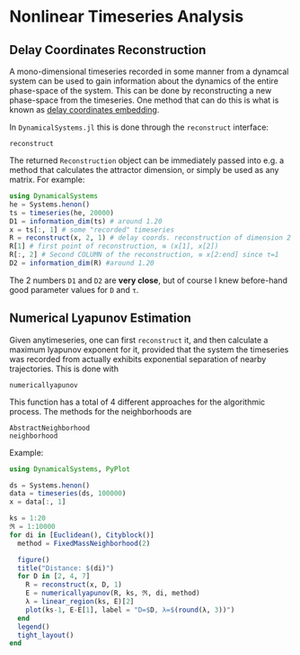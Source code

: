 # Nonlinear Timeseries Analysis
## Delay Coordinates Reconstruction
A mono-dimensional timeseries recorded in some manner from a dynamcal system can be used to gain information about the dynamics of the entire phase-space of the system. This can be done by reconstructing a new phase-space from the timeseries. One method that can do this is
what is known as [delay coordinates embedding](https://en.wikipedia.org/wiki/Takens%27_theorem).

In `DynamicalSystems.jl` this is done through the `reconstruct` interface:
```@docs
reconstruct
```
The returned `Reconstruction` object can be immediately passed into e.g. a method that calculates the
attractor dimension, or simply be used as any matrix. For example:
```julia
using DynamicalSystems
he = Systems.henon()
ts = timeseries(he, 20000)
D1 = information_dim(ts) # around 1.20
x = ts[:, 1] # some "recorded" timeseries
R = reconstruct(x, 2, 1) # delay coords. reconstruction of dimension 2 and delay 1
R[1] # first point of reconstruction, ≡ (x[1], x[2])
R[:, 2] # Second COLUMN of the reconstruction, ≡ x[2:end] since τ=1
D2 = information_dim(R) #around 1.20
```
The 2 numbers `D1` and `D2` are **very close**, but of course I knew before-hand good parameter
values for `D` and `τ`.

## Numerical Lyapunov Estimation
Given anytimeseries, one can first `reconstruct` it, and then calculate a maximum
lyapunov exponent for it, provided that the system the timeseries was recorded
from actually exhibits exponential separation of nearby trajectories. This is done
with
```@docs
numericallyapunov
```
This function has a total of 4 different approaches for the algorithmic process.
The methods for the neighborhoods are
```@docs
AbstractNeighborhood
neighborhood
```
Example:
```julia
using DynamicalSystems, PyPlot

ds = Systems.henon()
data = timeseries(ds, 100000)
x = data[:, 1]

ks = 1:20
ℜ = 1:10000
for di in [Euclidean(), Cityblock()]
  method = FixedMassNeighborhood(2)

  figure()
  title("Distance: $(di)")
  for D in [2, 4, 7]
    R = reconstruct(x, D, 1)
    E = numericallyapunov(R, ks, ℜ, di, method)
    λ = linear_region(ks, E)[2]
    plot(ks-1, E-E[1], label = "D=$D, λ=$(round(λ, 3))")
  end
  legend()
  tight_layout()
end
```
